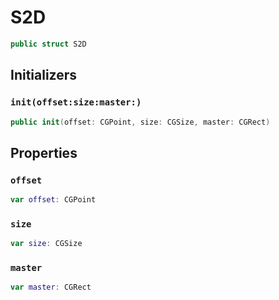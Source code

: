 # S2D

``` swift
public struct S2D
```

## Initializers

### `init(offset:​size:​master:​)`

``` swift
public init(offset:​ CGPoint, size:​ CGSize, master:​ CGRect)
```

## Properties

### `offset`

``` swift
var offset:​ CGPoint
```

### `size`

``` swift
var size:​ CGSize
```

### `master`

``` swift
var master:​ CGRect
```
